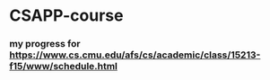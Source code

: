 # CSAPP-course
### my progress for https://www.cs.cmu.edu/afs/cs/academic/class/15213-f15/www/schedule.html

